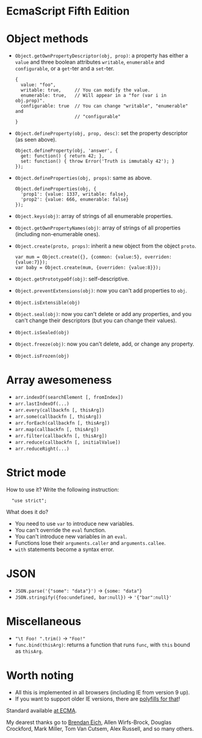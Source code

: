 EcmaScript Fifth Edition
========================


# Object methods

- `Object.getOwnPropertyDescriptor(obj, prop)`:
  a property has either a `value` and three boolean attributes `writable`,
  `enumerable` and `configurable`, or a `get`-ter and a `set`-ter.

      {
        value: "foo",
        writable: true,     // You can modify the value.
        enumerable: true,   // Will appear in a "for (var i in obj.prop)".
        configurable: true  // You can change "writable", "enumerable" and
                            // "configurable"
      }

- `Object.defineProperty(obj, prop, desc)`: set the property descriptor (as seen
  above).

      Object.defineProperty(obj, 'answer', {
        get: function() { return 42; },
        set: function() { throw Error('Truth is immutably 42'); }
      });

- `Object.defineProperties(obj, props)`: same as above.
  
      Object.defineProperties(obj, {
        'prop1': {value: 1337, writable: false},
        'prop2': {value: 666, enumerable: false}
      });

- `Object.keys(obj)`: array of strings of all enumerable properties.

- `Object.getOwnPropertyNames(obj)`: array of strings of all properties
  (including non-enumerable ones).

- `Object.create(proto, props)`: inherit a new object from the object `proto`.
    
      var mum = Object.create({}, {common: {value:5}, overriden: {value:7}});
      var baby = Object.create(mum, {overriden: {value:8}});

- `Object.getPrototypeOf(obj)`: self-descriptive.

- `Object.preventExtensions(obj)`: now you can't add properties to `obj`.

- `Object.isExtensible(obj)`

- `Object.seal(obj)`: now you can't delete or add any properties, and you can't
  change their descriptors (but you can change their values).

- `Object.isSealed(obj)`

- `Object.freeze(obj)`: now you can't delete, add, or change any property.

- `Object.isFrozen(obj)`


# Array awesomeness

- `arr.indexOf(searchElement [, fromIndex])`
- `arr.lastIndexOf(...)`
- `arr.every(callbackfn [, thisArg])`
- `arr.some(callbackfn [, thisArg])`
- `arr.forEach(callbackfn [, thisArg])`
- `arr.map(callbackfn [, thisArg])`
- `arr.filter(callbackfn [, thisArg])`
- `arr.reduce(callbackfn [, initialValue])`
- `arr.reduceRight(...)`


# Strict mode

How to use it?
Write the following instruction:

      "use strict";

What does it do?
  
- You need to use `var` to introduce new variables.
- You can't override the `eval` function.
- You can't introduce new variables in an `eval`.
- Functions lose their `arguments.caller` and `arguments.callee`.
- `with` statements become a syntax error.

# JSON

- `JSON.parse('{"some": "data"}')` → `{some: "data"}`
- `JSON.stringify({foo:undefined, bar:null})` → `'{"bar":null}'`

# Miscellaneous

- `"\t Foo! ".trim()` → `"Foo!"`
- `func.bind(thisArg)`: returns a function that runs `func`, with `this` bound
  as `thisArg`.


# Worth noting

- All this is implemented in all browsers (including IE from version 9 up).
- If you want to support older IE versions, there are
  [polyfills for that](http://github.com/kriskowal/es5-shim)!

Standard available [at
ECMA](http://www.ecma-international.org/publications/files/ECMA-ST/ECMA-262.pdf).

My dearest thanks go to [Brendan Eich](http://brendaneich.com/), Allen
Wirfs-Brock, Douglas Crockford, Mark Miller, Tom Van Cutsem, Alex Russell, and
so many others.

